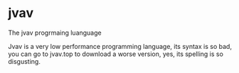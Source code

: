 # jvav
The jvav progrmaing luanguage

Jvav is a very low performance programming language, its syntax is so bad, you can go to jvav.top to download a worse version, yes, its spelling is so disgusting.

```

```